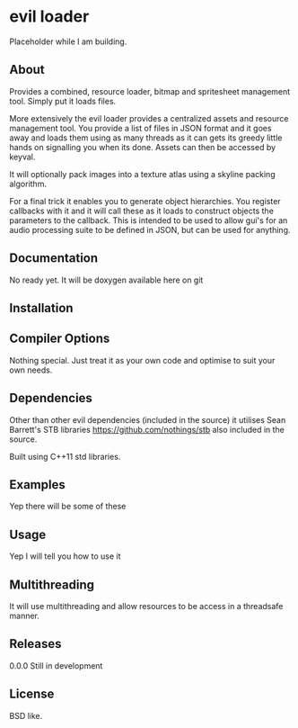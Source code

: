 evil loader
============

Placeholder while I am building.
   
About
-----

Provides a combined, resource loader, bitmap and spritesheet management tool. Simply put it loads files. 

More extensively the evil loader provides a centralized assets and resource management tool.  You provide a list of files in JSON format and it goes away and loads them using as many threads as it can gets its greedy little hands on signalling you when its done.  Assets can then be accessed by keyval.

It will optionally pack images into a texture atlas using a skyline packing algorithm. 

For a final trick it enables you to generate object hierarchies.  You register callbacks with it and it will call these as it loads to construct objects the parameters to the callback.   This is intended to be used to allow gui's for an audio processing suite to be defined in JSON, but can be used for anything.

Documentation
-------------

No ready yet. It will be doxygen available here on git

Installation
------------


Compiler Options
----------------
Nothing special. Just treat it as your own code and optimise to suit your own needs.
 
Dependencies
------------
Other than other evil dependencies (included in the source) it utilises Sean Barrett's STB libraries https://github.com/nothings/stb
also included in the source.

Built using C++11 std libraries.

Examples
--------

Yep there will be some of these

Usage
-----

Yep I will tell you how to use it

Multithreading
--------------

It will use multithreading and allow resources to be access in a threadsafe manner.

Releases
--------

0.0.0  Still in development


License
-------

BSD like.